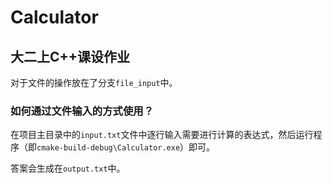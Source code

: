 # Calculator

## 大二上C++课设作业

对于文件的操作放在了分支`file_input`中。

### 如何通过文件输入的方式使用？
在项目主目录中的`input.txt`文件中逐行输入需要进行计算的表达式，然后运行程序（即`cmake-build-debug\Calculator.exe`）即可。

答案会生成在`output.txt`中。
